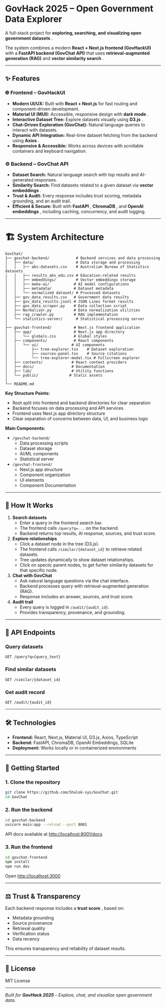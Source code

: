# GovHack 2025 – Open Government Data Explorer

A full-stack project for **exploring, searching, and visualizing open government datasets** .

The system combines a modern **React + Next.js frontend (GovHackUI)** with a **FastAPI backend (GovChat API)** that uses **retrieval-augmented generation (RAG)** and **vector similarity search** .

---

## ✨ Features

### 🌐 Frontend – GovHackUI

- **Modern UI/UX:** Built with **React + Next.js** for fast routing and component-driven development.
- **Material UI (MUI):** Accessible, responsive design with **dark mode** .
- **Interactive Dataset Tree:** Explore datasets visually using **D3.js** .
- **Chat-Driven Exploration (GovChat):** Natural language queries to interact with datasets.
- **Dynamic API Integration:** Real-time dataset fetching from the backend using **Axios** .
- **Responsive & Accessible:** Works across devices with scrollable containers and keyboard navigation.

### ⚙️ Backend – GovChat API

- **Dataset Search:** Natural language search with top results and AI-generated responses.
- **Similarity Search:** Find datasets related to a given dataset via **vector embeddings** .
- **Trust & Audit:** Every response includes trust scoring, metadata grounding, and an audit trail.
- **Efficient & Secure:** Built with **FastAPI** , **ChromaDB** , and **OpenAI embeddings** , including caching, concurrency, and audit logging.

---

# 🏗️ System Architecture

```
GovChat/
├── govchat-backend/            # Backend services and data processing
│   ├── data/                   # Data storage and processing
│   │   ├── abs-datasets.csv    # Australian Bureau of Statistics datasets
│   │   ├── results_abs_edu.csv # Education-related results
│   │   ├── embeddings/         # Vector embeddings storage
│   │   ├── make-ai/           # AI model configurations
│   │   ├── metadata/          # Dataset metadata
│   │   └── normalized dataset/ # Processed datasets
│   ├── gov_data_results.csv   # Government data results
│   ├── gov_data_results.jsonl # JSON Lines format results
│   ├── gov_data_scraper.py    # Data collection script
│   ├── Normalizer.py          # Data normalization utilities
│   ├── rag_crawler.py         # RAG implementation
│   └── statistics-server/      # Statistical processing server
│
├── govchat-frontend/          # Next.js frontend application
│   ├── app/                   # Next.js app directory
│   │   └── globals.css        # Global styles
│   ├── components/            # React components
│   │   └── ui/               # UI components
│   │       ├── tree-explorer.tsx    # Dataset exploration
│   │       ├── sources-panel.tsx    # Source citations
│   │       └── tree-explorer-modal.tsx # Fullscreen explorer
│   ├── contexts/             # React context providers
│   ├── docs/                 # Documentation
│   ├── lib/                  # Utility functions
│   └── public/              # Static assets
│
└── README.md
```

**Key Structure Points:**

- Root split into frontend and backend directories for clear separation
- Backend focuses on data processing and API services
- Frontend uses Next.js app directory structure
- Clear separation of concerns between data, UI, and business logic

**Main Components:**

- `/govchat-backend/`
  - Data processing scripts
  - Dataset storage
  - AI/ML components
  - Statistical server
- `/govchat-frontend/`
  - Next.js app structure
  - Component organization
  - UI elements
  - Component Documentation

---

## 🚀 How It Works

1. **Search datasets**
   - Enter a query in the frontend search bar.
   - The frontend calls `/query?q=...` on the backend.
   - Backend returns top results, AI response, sources, and trust score.
2. **Explore relationships**
   - Click a dataset node in the tree (D3.js).
   - The frontend calls `/similar/{dataset_id}` to retrieve related datasets.
   - Tree updates dynamically to show dataset relationships.
   - Click on speciic parent nodes, to get furher similarity datasets for that specific node.
3. **Chat with GovChat**
   - Ask natural language questions via the chat interface.
   - Backend processes query with retrieval-augmented generation (RAG).
   - Response includes an answer, sources, and trust score.
4. **Audit trail**
   - Every query is logged in `/audit/{audit_id}`.
   - Provides transparency, provenance, and grounding.

---

## 🔌 API Endpoints

### Query datasets

```http
GET /query?q={query_text}
```

### Find similar datasets

```http
GET /similar/{dataset_id}
```

### Get audit record

```http
GET /audit/{audit_id}
```

---

## 🛠️ Technologies

- **Frontend:** React, Next.js, Material UI, D3.js, Axios, TypeScript
- **Backend:** FastAPI, ChromaDB, OpenAI Embeddings, SQLite
- **Deployment:** Works locally or in containerized environments

---

## 🏃 Getting Started

### 1. Clone the repository

```bash
git clone https://github.com/Shalok-sys/GovChat.git
cd GovChat
```

### 2. Run the backend

```bash
cd govchat-backend
uvicorn main:app --reload --port 8001
```

API docs available at [http://localhost:8001/docs](http://localhost:8001/docs)

### 3. Run the frontend

```bash
cd govchat-frontend
npm install
npm run dev
```

Open [http://localhost:3000](http://localhost:3000)

---

## ⚖️ Trust & Transparency

Each backend response includes a **trust score** , based on:

- Metadata grounding
- Source provenance
- Retrieval quality
- Verification status
- Data recency

This ensures transparency and reliability of dataset results.

---

## 📜 License

MIT License

---

_Built for **GovHack 2025** – Explore, chat, and visualize open government data._
